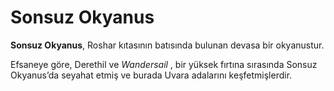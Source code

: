 # Sonsuz Okyanus

**Sonsuz Okyanus**, Roshar kıtasının batısında bulunan devasa bir okyanustur.  

Efsaneye göre, Derethil ve _Wandersail_ , bir yüksek fırtına sırasında Sonsuz Okyanus’da seyahat etmiş ve burada Uvara adalarını keşfetmişlerdir.
